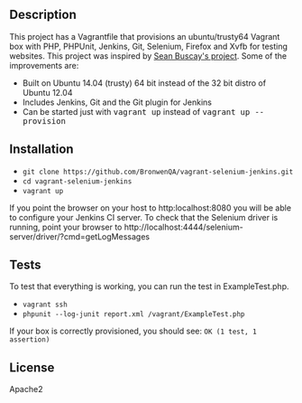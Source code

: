 ## Description
This project has a Vagrantfile that provisions an ubuntu/trusty64 Vagrant box with PHP, PHPUnit, Jenkins, Git, Selenium, Firefox and Xvfb for testing websites. This project was inspired by <a href="https://github.com/seanbuscay/vagrant-phpunit-selenium">Sean Buscay's project</a>. Some of the improvements are:
* Built on Ubuntu 14.04 (trusty) 64 bit instead of the 32 bit distro of Ubuntu 12.04
* Includes Jenkins, Git and the Git plugin for Jenkins
* Can be started just with <tt>vagrant up</tt> instead of <tt>vagrant up --provision</tt>

## Installation
* `git clone https://github.com/BronwenQA/vagrant-selenium-jenkins.git`
* `cd vagrant-selenium-jenkins`
* `vagrant up`

If you point the browser on your host to http:localhost:8080 you will be able to configure your Jenkins CI server.
To check that the Selenium driver is running, point your browser to http://localhost:4444/selenium-server/driver/?cmd=getLogMessages

## Tests
To test that everything is working, you can run the test in ExampleTest.php.
* `vagrant ssh`
* `phpunit --log-junit report.xml /vagrant/ExampleTest.php`

If your box is correctly provisioned, you should see:
`OK (1 test, 1 assertion)`

## License
Apache2

